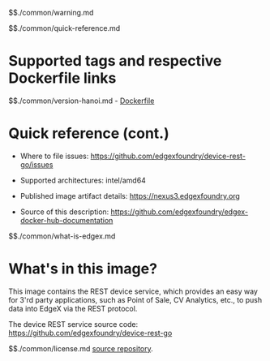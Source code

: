 $$./common/warning.md

$$./common/quick-reference.md

# Supported tags and respective Dockerfile links

$$./common/version-hanoi.md
        - [Dockerfile](https://github.com/edgexfoundry/device-rest-go/blob/master/Dockerfile)

# Quick reference (cont.)

- Where to file issues: https://github.com/edgexfoundry/device-rest-go/issues

- Supported architectures: intel/amd64

- Published image artifact details: https://nexus3.edgexfoundry.org

- Source of this description: https://github.com/edgexfoundry/edgex-docker-hub-documentation

$$./common/what-is-edgex.md

# What's in this image?

This image contains the REST device service, which provides an easy way for 3'rd party applications, such as Point of Sale, CV Analytics, etc., to push data into EdgeX via the REST protocol.

The device REST service source code: https://github.com/edgexfoundry/device-rest-go

$$./common/license.md
[source repository](https://github.com/edgexfoundry/device-rest-go/blob/master/Attribution.txt).